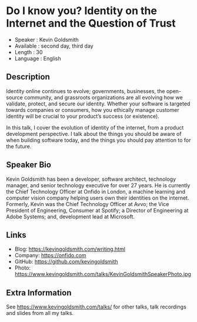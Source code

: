 Do I know you? Identity on the Internet and the Question of Trust
=================================================

* Speaker   : Kevin Goldsmith
* Available : second day, third day
* Length    : 30
* Language  : English

Description
-----------

Identity online continues to evolve; governments, businesses, the open-source community, and grassroots organizations are all evolving how we validate, protect, and secure our identity. Whether your software is targeted towards companies or consumers, how you ethically manage customer identity will be crucial to your product’s success (or existence).

In this talk, I cover the evolution of identity of the internet, from a product development perspective. I talk about the things you should be aware of when building software today, and the things you should pay attention to for the future.

Speaker Bio
-----------

Kevin Goldsmith has been a developer, software architect, technology manager, and senior technology executive for over 27 years. He is currently the Chief Technology Officer at Onfido in London, a machine learning and computer vision company helping users own their identities on the internet. Formerly, Kevin was the Chief Technology Officer at Avvo; the Vice President of Engineering, Consumer at Spotify; a Director of Engineering at Adobe Systems; and, development lead at Microsoft.

Links
-----

* Blog: https://kevingoldsmith.com/writing.html
* Company: https://onfido.com
* GitHub: https://github.com/kevingoldsmith
* Photo: https://www.kevingoldsmith.com/talks/KevinGoldsmithSpeakerPhoto.jpg

Extra Information
-----------------

See https://www.kevingoldsmith.com/talks/ for other talks, talk recordings and slides from all my talks.